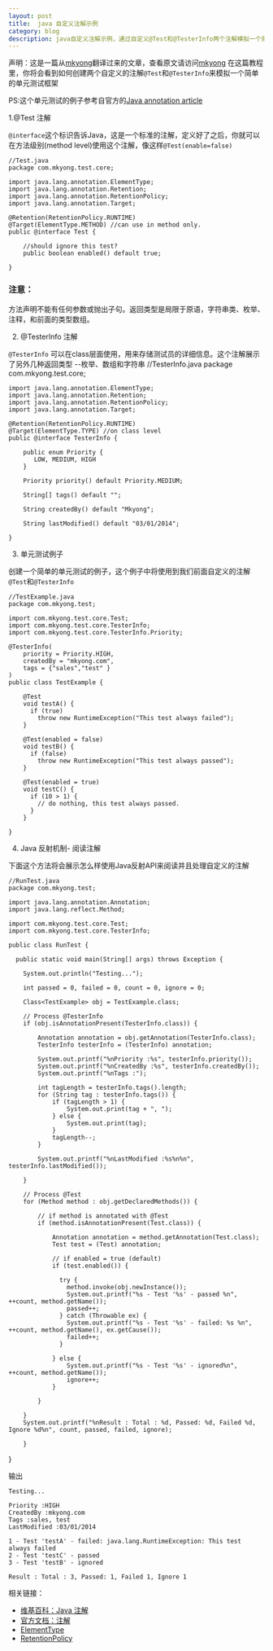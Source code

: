 ```yaml
---
layout: post
title:  java 自定义注解示例
category: blog
description: java自定义注解示例，通过自定义@Test和@TesterInfo两个注解模拟一个简单的单元测试框架
---
```


声明：这是一篇从[mkyong]翻译过来的文章，查看原文请访问[mkyong]
在这篇教程里，你将会看到如何创建两个自定义的注解`@Test`和`@TesterInfo`来模拟一个简单的单元测试框架

PS:这个单元测试的例子参考自官方的[Java annotation article]

1.@Test 注解

`@interface`这个标识告诉Java，这是一个标准的注解，定义好了之后，你就可以在方法级别(method level)使用这个注解，像这样`@Test(enable=false)`

	//Test.java
	package com.mkyong.test.core;

	import java.lang.annotation.ElementType;
	import java.lang.annotation.Retention;
	import java.lang.annotation.RetentionPolicy;
	import java.lang.annotation.Target;

	@Retention(RetentionPolicy.RUNTIME)
	@Target(ElementType.METHOD) //can use in method only.
	public @interface Test {
		
		//should ignore this test?
		public boolean enabled() default true;
		
	}

### 注意：
方法声明不能有任何参数或抛出子句。返回类型是局限于原语，字符串类、枚举、注释，和前面的类型数组。 

2. @TesterInfo 注解

`@TesterInfo` 可以在class层面使用，用来存储测试员的详细信息。这个注解展示了另外几种返回类型 --枚举、数组和字符串
	//TesterInfo.java
	package com.mkyong.test.core;

	import java.lang.annotation.ElementType;
	import java.lang.annotation.Retention;
	import java.lang.annotation.RetentionPolicy;
	import java.lang.annotation.Target;

	@Retention(RetentionPolicy.RUNTIME)
	@Target(ElementType.TYPE) //on class level
	public @interface TesterInfo {

		public enum Priority {
		   LOW, MEDIUM, HIGH
		}

		Priority priority() default Priority.MEDIUM;
		
		String[] tags() default "";
		
		String createdBy() default "Mkyong";
		
		String lastModified() default "03/01/2014";

	}

3. 单元测试例子

创建一个简单的单元测试的例子，这个例子中将使用到我们前面自定义的注解 `@Test`和`@TesterInfo`

	//TestExample.java
	package com.mkyong.test;

	import com.mkyong.test.core.Test;
	import com.mkyong.test.core.TesterInfo;
	import com.mkyong.test.core.TesterInfo.Priority;

	@TesterInfo(
		priority = Priority.HIGH, 
		createdBy = "mkyong.com",  
		tags = {"sales","test" }
	)
	public class TestExample {

		@Test
		void testA() {
		  if (true)
			throw new RuntimeException("This test always failed");
		}

		@Test(enabled = false)
		void testB() {
		  if (false)
			throw new RuntimeException("This test always passed");
		}

		@Test(enabled = true)
		void testC() {
		  if (10 > 1) {
			// do nothing, this test always passed.
		  }
		}

	}

4. Java 反射机制- 阅读注解

下面这个方法将会展示怎么样使用Java反射API来阅读并且处理自定义的注解

	//RunTest.java
	package com.mkyong.test;

	import java.lang.annotation.Annotation;
	import java.lang.reflect.Method;

	import com.mkyong.test.core.Test;
	import com.mkyong.test.core.TesterInfo;

	public class RunTest {

	  public static void main(String[] args) throws Exception {

		System.out.println("Testing...");

		int passed = 0, failed = 0, count = 0, ignore = 0;

		Class<TestExample> obj = TestExample.class;

		// Process @TesterInfo
		if (obj.isAnnotationPresent(TesterInfo.class)) {

			Annotation annotation = obj.getAnnotation(TesterInfo.class);
			TesterInfo testerInfo = (TesterInfo) annotation;

			System.out.printf("%nPriority :%s", testerInfo.priority());
			System.out.printf("%nCreatedBy :%s", testerInfo.createdBy());
			System.out.printf("%nTags :");

			int tagLength = testerInfo.tags().length;
			for (String tag : testerInfo.tags()) {
				if (tagLength > 1) {
					System.out.print(tag + ", ");
				} else {
					System.out.print(tag);
				}
				tagLength--;
			}

			System.out.printf("%nLastModified :%s%n%n", testerInfo.lastModified());

		}

		// Process @Test
		for (Method method : obj.getDeclaredMethods()) {

			// if method is annotated with @Test
			if (method.isAnnotationPresent(Test.class)) {

				Annotation annotation = method.getAnnotation(Test.class);
				Test test = (Test) annotation;

				// if enabled = true (default)
				if (test.enabled()) {

				  try {
					method.invoke(obj.newInstance());
					System.out.printf("%s - Test '%s' - passed %n", ++count, method.getName());
					passed++;
				  } catch (Throwable ex) {
					System.out.printf("%s - Test '%s' - failed: %s %n", ++count, method.getName(), ex.getCause());
					failed++;
				  }

				} else {
					System.out.printf("%s - Test '%s' - ignored%n", ++count, method.getName());
					ignore++;
				}

			}

		}
		System.out.printf("%nResult : Total : %d, Passed: %d, Failed %d, Ignore %d%n", count, passed, failed, ignore);

		}
}

输出

	Testing...

	Priority :HIGH
	CreatedBy :mkyong.com
	Tags :sales, test
	LastModified :03/01/2014

	1 - Test 'testA' - failed: java.lang.RuntimeException: This test always failed 
	2 - Test 'testC' - passed 
	3 - Test 'testB' - ignored

	Result : Total : 3, Passed: 1, Failed 1, Ignore 1

相关链接：

* [维基百科：Java 注解]
* [官方文档：注解]
* [ElementType]
* [RetentionPolicy]


[mkyong]: http://www.mkyong.com/java/java-custom-annotations-example/ "mkyong"
[Java annotation article]:http://docs.oracle.com/javase/1.5.0/docs/guide/language/annotations.html "Java annotation article"
[维基百科：Java 注解]:https://en.wikipedia.org/wiki/Java_annotation "维基百科：Java 注解"
[官方文档：注解]: http://docs.oracle.com/javase/1.5.0/docs/guide/language/annotations.html "官方文档：注解"
[ElementType]:http://docs.oracle.com/javase/7/docs/api/java/lang/annotation/ElementType.html "ElementType"
[RetentionPolicy]:http://docs.oracle.com/javase/7/docs/api/java/lang/annotation/RetentionPolicy.html "RetentionPolicy"
